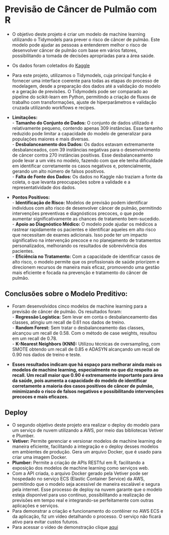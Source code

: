 # Previsão de Câncer de Pulmão com R

- O objetivo deste projeto é criar um modelo de machine learning utilizando o Tidymodels para prever o risco de câncer de pulmão. Este modelo pode ajudar as pessoas a entenderem melhor o risco de desenvolver câncer de pulmão com base em vários fatores, possibilitando a tomada de decisões apropriadas para a área saúde.
      
- Os dados foram coletados do [Kaggle](https://www.kaggle.com/datasets/mysarahmadbhat/lung-cancer/data)
  
- Para este projeto, utilizamos o Tidymodels, cuja principal função é fornecer uma interface coerente para todas as etapas do processo de modelagem, desde a preparação dos dados até a validação do modelo e a geração de previsões. O Tidymodels pode ser comparado ao pipeline do scikit-learn em Python, permitindo a criação de fluxos de trabalho com transformações, ajuste de hiperparâmetros e validação cruzada utilizando workflows e recipes.

- **Limitações:**  
         - **Tamanho do Conjunto de Dados:** O conjunto de dados utilizado é relativamente pequeno, contendo apenas 309 instâncias. Esse tamanho reduzido pode limitar a capacidade do modelo de generalizar para populações maiores e mais diversas.  
      - **Desbalanceamento dos Dados:** Os dados estavam extremamente desbalanceados, com 39 instâncias negativas para o desenvolvimento de câncer contra 270 instâncias positivas. Esse desbalanceamento pode levar a um viés no modelo, fazendo com que ele tenha dificuldade em identificar corretamente os casos negativos e, potencialmente, gerando um alto número de falsos positivos.  
      - **Falta de Fonte dos Dados:** Os dados no Kaggle não traziam a fonte da coleta, o que levanta preocupações sobre a validade e a representatividade dos dados.    
    
- **Pontos Positivos:**  
      - **Identificação de Risco:** Modelos de previsão podem identificar indivíduos com alto risco de desenvolver câncer de pulmão, permitindo intervenções preventivas e diagnósticos precoces, o que pode aumentar significativamente as chances de tratamento bem-sucedido.    
      - **Apoio ao Diagnóstico Médico:** O modelo pode ajudar os médicos a rastrear rapidamente os pacientes e identificar aqueles em alto risco que necessitam de exames adicionais. Isso pode ter um impacto significativo na intervenção precoce e no planejamento de tratamentos personalizados, melhorando os resultados de sobrevivência dos pacientes.    
      - **Eficiência no Tratamento:** Com a capacidade de identificar casos de alto risco, o modelo permite que os profissionais de saúde priorizem e direcionem recursos de maneira mais eficaz, promovendo uma gestão mais eficiente e focada na prevenção e tratamento do câncer de pulmão.    

## Conclusões sobre o Modelo Preditivo:    
- Foram desenvolvidos cinco modelos de machine learning para a previsão de câncer de pulmão. Os resultados foram:  
      - **Regressão Logística:** Sem levar em conta o desbalanceamento das classes, atingiu um recall de 0.61 nos dados de treino.    
      - **Random Forest:** Sem tratar o desbalanceamento das classes, alcançou um recall de 0.58. Com o método de case weights, resultou em um recall de 0.78.  
      - **K-Nearest Neighbors (KNN):** Utilizou técnicas de oversampling, com SMOTE obtendo um recall de 0.85 e ADASYN alcançando um recall de 0.90 nos dados de treino e teste.  

- **Esses resultados indicam que há espaço para melhorar ainda mais os modelos de machine learning, especialmente no que diz respeito ao recall. Um recall maior que 0.90 é extremamente importante para área da saúde, pois aumenta a capacidade do modelo de identificar corretamente a maioria dos casos positivos de câncer de pulmão, minimizando o risco de falsos negativos e possibilitando intervenções precoces e mais eficazes.**  

## Deploy  
- O segundo objetivo deste projeto era realizar o deploy do modelo para um serviço de nuvem utilizando a AWS, por meio das bibliotecas Vetiver e Plumber.
- **Vetiver:** Permite gerenciar e versionar modelos de machine learning de maneira eficiente, facilitando a integração e o deploy desses modelos em ambientes de produção. Gera um arquivo Docker, que é usado para criar uma imagem Docker.
- **Plumber:** Permite a criação de APIs RESTful em R, facilitando a exposição dos modelos de machine learning como serviços web.
- Com a API criada, o arquivo Docker gerado pela Vetiver pode ser hospedado no serviço ECS (Elastic Container Service) da AWS, permitindo que o modelo seja acessível de maneira escalável e segura pela internet. Esse processo de deploy na nuvem garante que o modelo esteja disponível para uso contínuo, possibilitando a realização de previsões em tempo real e integrando-se perfeitamente com outras aplicações e serviços.
- Para demonstrar a criação e funcionamento do contêiner no AWS ECS e da aplicação, fiz um vídeo detalhando o processo. O serviço não ficará ativo para evitar custos futuros.
- Para acessar o vídeo de demonstração clique [aqui](https://drive.google.com/drive/folders/1CjE35TrdnHBjZnJEEKLZ7MxsMdNOz_wU)
